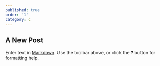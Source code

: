 ```yaml
---
published: true
order: '1'
category: c
---
```

## A New Post

Enter text in [Markdown](http://daringfireball.net/projects/markdown/). Use the toolbar above, or click the **?** button for formatting help.
